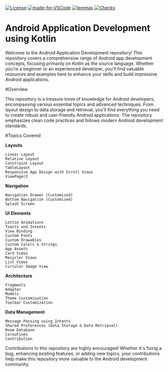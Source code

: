 <!-- [![Build Status](https://circleci.com/gh/ConsenSys/eth2.0-dafny.svg?style=shield)](https://circleci.com/gh/ConsenSys/workflows/eth2.0-dafny)  -->
[![License](https://img.shields.io/badge/License-Apache%202.0-blue.svg)](https://opensource.org/licenses/Apache-2.0) 
[![made-for-VSCode](https://img.shields.io/badge/Made%20for-VSCode-1f425f.svg)](https://code.visualstudio.com/)
[![lemmas](https://img.shields.io/badge/Lemmas-378-yellow.svg)](https://shields.io/) 
[![Checks](https://img.shields.io/badge/DafnyVerify-Verified-darkgreen.svg)](https://shields.io/) 


# Android Application Development using Kotlin

Welcome to the Android Application Development repository! This repository covers a comprehensive range of Android app development concepts, focusing primarily on Kotlin as the source language. Whether you're a beginner or an experienced developer, you'll find valuable resources and examples here to enhance your skills and build impressive Android applications.

#Overview

This repository is a treasure trove of knowledge for Android developers, encompassing various essential topics and advanced techniques. From layout design to data storage and retrieval, you'll find everything you need to create robust and user-friendly Android applications. The repository emphasizes clean code practices and follows modern Android development standards.

#Topics Covered

**Layouts**

    Linear Layout
    Relative Layout
    Constraint Layout
    TableLayout
    Responsive App Design with Scroll Views
    ViewPager2

    
**Navigation**

    Navigation Drawer (Customized)
    Bottom Navigation (Customized)
    Splash Screen
    
**UI Elements**

    Lottie Animations
    Toasts and Intents
    View Binding
    Custom Fonts
    Custom Drawables
    Custom Colors & Strings
    App Assets
    Card Views
    Recycler Views
    List Views
    Circular Image View
    
**Architecture**

    Fragments
    Adapter
    Models
    Theme Customization
    Toolbar Customization

**Data Management**

    Message Passing using Intents
    Shared Preferences (Data Storage & Data Retrieval)
    Room Database
    Coroutines
    Contribution

    
Contributions to this repository are highly encouraged! Whether it's fixing a bug, enhancing existing features, or adding new topics, your contributions help make this repository more valuable to the Android development community.
